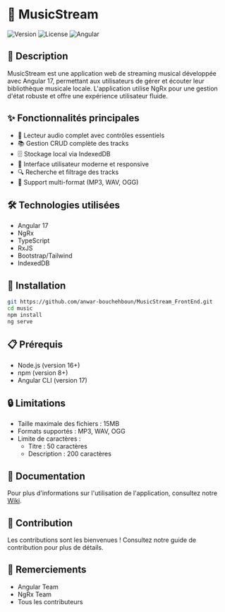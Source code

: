 # 🎵 MusicStream

![Version](https://img.shields.io/badge/version-1.0.0-blue.svg)
![License](https://img.shields.io/badge/license-MIT-green.svg)
![Angular](https://img.shields.io/badge/Angular-17-red.svg)

## 📝 Description

MusicStream est une application web de streaming musical développée avec Angular 17, permettant aux utilisateurs de gérer et écouter leur bibliothèque musicale locale. L'application utilise NgRx pour une gestion d'état robuste et offre une expérience utilisateur fluide.

## ✨ Fonctionnalités principales

- 🎵 Lecteur audio complet avec contrôles essentiels
- 📚 Gestion CRUD complète des tracks
- 🗄️ Stockage local via IndexedDB
- 🎨 Interface utilisateur moderne et responsive
- 🔍 Recherche et filtrage des tracks
- 📱 Support multi-format (MP3, WAV, OGG)

## 🛠️ Technologies utilisées

- Angular 17
- NgRx
- TypeScript
- RxJS
- Bootstrap/Tailwind
- IndexedDB

## 🚀 Installation

```bash
git https://github.com/anwar-bouchehboun/MusicStream_FrontEnd.git
cd music
npm install
ng serve
```

## 📋 Prérequis

- Node.js (version 16+)
- npm (version 8+)
- Angular CLI (version 17)

## 🔒 Limitations

- Taille maximale des fichiers : 15MB
- Formats supportés : MP3, WAV, OGG
- Limite de caractères :
  - Titre : 50 caractères
  - Description : 200 caractères

## 📝 Documentation

Pour plus d'informations sur l'utilisation de l'application, consultez notre [Wiki](lien-vers-wiki).

## 🤝 Contribution

Les contributions sont les bienvenues ! Consultez notre guide de contribution pour plus de détails.


## 🙏 Remerciements

- Angular Team
- NgRx Team
- Tous les contributeurs

